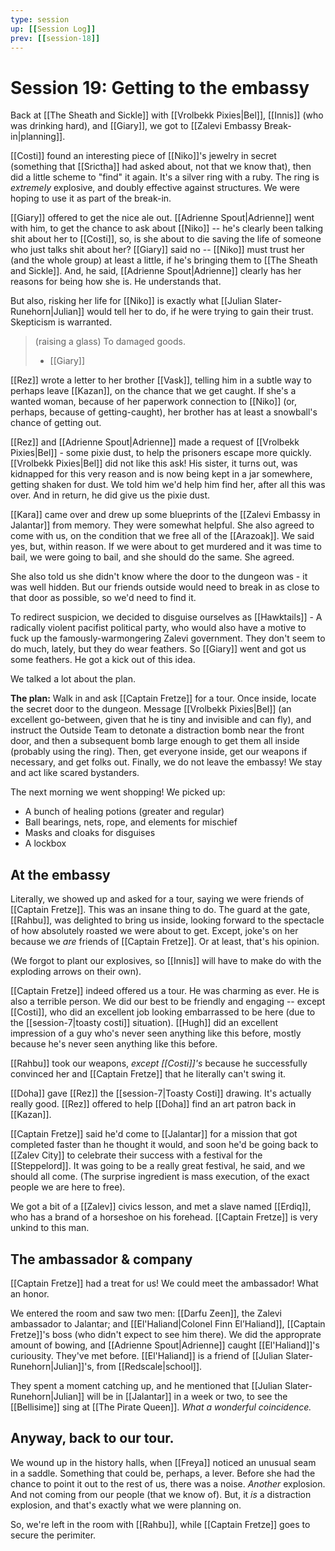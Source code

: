 ```yaml
---
type: session
up: [[Session Log]]
prev: [[session-18]]
---
```


# Session 19: Getting to the embassy
Back at [[The Sheath and Sickle]] with [[Vrolbekk Pixies|Bel]], [[Innis]] (who was drinking hard), and [[Giary]], we got to  [[Zalevi Embassy Break-in|planning]]. 

[[Costi]] found an interesting piece of [[Niko]]'s jewelry in secret (something that [[Srictha]] had asked about, not that we know that), then did a little scheme to "find" it again. It's a silver ring with a ruby. The ring is *extremely* explosive, and doubly effective against structures. We were hoping to use it as part of the break-in.

[[Giary]] offered to get the nice ale out. [[Adrienne Spout|Adrienne]] went with him, to get the chance to ask about [[Niko]] -- he's clearly been talking shit about her to [[Costi]], so, is she about to die saving the life of someone who just talks shit about her? [[Giary]] said no -- [[Niko]] must trust her (and the whole group) at least a little, if he's bringing them to [[The Sheath and Sickle]]. And, he said, [[Adrienne Spout|Adrienne]] clearly has her reasons for being how she is. He understands that.

But also, risking her life for [[Niko]] is exactly what [[Julian Slater-Runehorn|Julian]] would tell her to do, if he were trying to gain their trust. Skepticism is warranted. 

> (raising a glass) To damaged goods.
> 
> - [[Giary]]

[[Rez]] wrote a letter to her brother [[Vask]], telling him in a subtle way to perhaps leave [[Kazan]], on the  chance that we get caught. If she's a wanted woman, because of her paperwork connection to [[Niko]] (or, perhaps, because of getting-caught), her brother has at least a snowball's chance of getting out.

[[Rez]] and [[Adrienne Spout|Adrienne]] made a request of [[Vrolbekk Pixies|Bel]] - some pixie dust, to help the prisoners escape more quickly. [[Vrolbekk Pixies|Bel]] did not like this ask! His sister, it turns out, was kidnapped for this very reason and is now being kept in a jar somewhere, getting shaken for dust. We told him we'd help him find her, after all this was over. And in return, he did give us the pixie dust.

[[Kara]] came over and drew up some blueprints of the [[Zalevi Embassy in Jalantar]] from memory. They were somewhat helpful. She also agreed to come with us, on the condition that we free all of the [[Arazoak]]. We said yes, but, within reason. If we were about to get murdered and it was time to bail, we were going to bail, and she should do the same. She agreed.

She also told us she didn't know where the door to the dungeon was - it was well hidden. But our friends outside would need to break in as close to that door as possible, so we'd need to find it.

To redirect suspicion, we decided to disguise ourselves as [[Hawktails]] - A radically violent pacifist political party, who would also have a motive to fuck up the famously-warmongering Zalevi government. They don't seem to do much, lately, but they do wear feathers. So [[Giary]] went and got us some feathers. He got a kick out of this idea. 

We talked a lot about the plan. 

**The plan:** Walk in and ask [[Captain Fretze]] for a tour.  Once inside, locate the secret door to the dungeon. Message [[Vrolbekk Pixies|Bel]] (an excellent go-between, given that he is tiny and invisible and can fly), and instruct the Outside Team to detonate a distraction bomb near the front door, and then a subsequent bomb large enough to get them all inside (probably using the ring).  Then, get everyone inside, get our weapons if necessary, and get folks out. Finally, we do not leave the embassy! We stay and act like scared bystanders. 

The next morning we went shopping! We picked up:
- A bunch of healing potions (greater and regular)
- Ball bearings, nets, rope, and elements for mischief 
- Masks and cloaks for disguises
- A lockbox

## At the embassy

Literally, we showed up and asked for a tour, saying we were friends of [[Captain Fretze]]. This was an insane thing to do. The guard at the gate, [[Rahbu]], was delighted to bring us inside, looking forward to the spectacle of how absolutely roasted we were about to get. Except, joke's on her because we *are* friends of [[Captain Fretze]]. Or at least, that's his opinion.

(We forgot to plant our explosives, so [[Innis]] will have to make do with the exploding arrows on their own).

[[Captain Fretze]] indeed offered us a tour. He was charming as ever. He is also a terrible person. We did our best to be friendly and engaging -- except [[Costi]], who did an excellent job looking embarrassed to be here (due to the [[session-7|toasty costi]] situation). [[Hugh]] did an excellent impression of a guy who's never seen anything like this before, mostly because he's never seen anything like this before.

[[Rahbu]] took our weapons, *except [[Costi]]'s* because he successfully convinced her and [[Captain Fretze]] that he literally can't swing it. 

[[Doha]] gave [[Rez]] the [[session-7|Toasty Costi]] drawing. It's actually really good. [[Rez]] offered to help [[Doha]] find an art patron back in [[Kazan]]. 

[[Captain Fretze]] said he'd come to [[Jalantar]] for a mission that got completed faster than he thought it would, and soon he'd be going back to [[Zalev City]] to celebrate their success with a festival for the [[Steppelord]]. It was going to be a really great festival, he said, and we should all come. (The surprise ingredient is mass execution, of the exact people we are here to free).

We got a bit of a [[Zalev]] civics lesson, and met a slave named [[Erdiq]], who has a brand of a horseshoe on his forehead. [[Captain Fretze]] is very unkind to this man. 

## The ambassador & company

[[Captain Fretze]] had a treat for us! We could meet the ambassador! What an honor. 

We entered the room and saw two men: [[Darfu Zeen]], the Zalevi ambassador to Jalantar; and [[El'Haliand|Colonel Finn El’Haliand]], [[Captain Fretze]]'s boss (who didn't expect to see him there). We did the approprate amount of bowing, and [[Adrienne Spout|Adrienne]] caught [[El'Haliand]]'s curiousity. They've met before. [[El'Haliand]] is a friend of [[Julian Slater-Runehorn|Julian]]'s, from [[Redscale|school]].

They spent a moment catching up, and he mentioned that [[Julian Slater-Runehorn|Julian]] will be in [[Jalantar]] in a week or two, to see the [[Bellisime]] sing at [[The Pirate Queen]]. *What a wonderful coincidence.*

## Anyway, back to our tour.

We wound up in the history halls, when [[Freya]] noticed an unusual seam in a saddle. Something that could be, perhaps, a lever. Before she had the chance to point it out to the rest of us, there was a noise. *Another* explosion. And not coming from our people (that we know of). But, it *is* a distraction explosion, and that's exactly what we were planning on.

So, we're left in the room with [[Rahbu]], while [[Captain Fretze]] goes to secure the perimiter.  